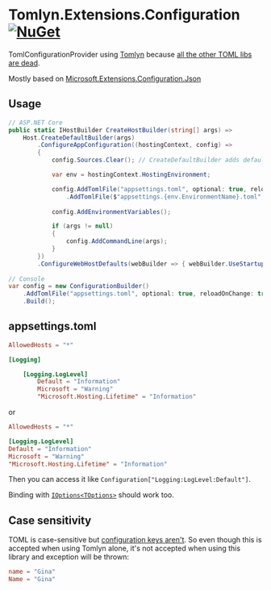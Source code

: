 # Tomlyn.Extensions.Configuration [![NuGet](https://img.shields.io/nuget/v/Tomlyn.Extensions.Configuration)](https://www.nuget.org/packages/Tomlyn.Extensions.Configuration/)
TomlConfigurationProvider using [Tomlyn](https://github.com/xoofx/Tomlyn) because [all the other TOML libs are dead](https://github.com/toml-lang/toml/wiki#implementations). 

Mostly based on [Microsoft.Extensions.Configuration.Json](https://github.com/dotnet/runtime/tree/main/src/libraries/Microsoft.Extensions.Configuration.Json/src)

## Usage

```cs
// ASP.NET Core
public static IHostBuilder CreateHostBuilder(string[] args) =>
    Host.CreateDefaultBuilder(args)
        .ConfigureAppConfiguration((hostingContext, config) =>
        {
            config.Sources.Clear(); // CreateDefaultBuilder adds default configuration sources like appsettings.json. Here we can remove them

            var env = hostingContext.HostingEnvironment;

            config.AddTomlFile("appsettings.toml", optional: true, reloadOnChange: true)
                .AddTomlFile($"appsettings.{env.EnvironmentName}.toml", optional: true, reloadOnChange: true);
                
            config.AddEnvironmentVariables();

            if (args != null)
            {
                config.AddCommandLine(args);
            }
        })
        .ConfigureWebHostDefaults(webBuilder => { webBuilder.UseStartup<Startup>(); });
        
// Console
var config = new ConfigurationBuilder()
    .AddTomlFile("appsettings.toml", optional: true, reloadOnChange: true)
    .Build();
```

## appsettings.toml

```toml
AllowedHosts = "*"

[Logging]

    [Logging.LogLevel]
        Default = "Information"
        Microsoft = "Warning"
        "Microsoft.Hosting.Lifetime" = "Information"
```
or
```toml
AllowedHosts = "*"

[Logging.LogLevel]
Default = "Information"
Microsoft = "Warning"
"Microsoft.Hosting.Lifetime" = "Information"
```

Then you can access it like `Configuration["Logging:LogLevel:Default"]`. 

Binding with [`IOptions<TOptions>`](https://docs.microsoft.com/en-us/aspnet/core/fundamentals/configuration/options?view=aspnetcore-5.0) should work too.

## Case sensitivity

TOML is case-sensitive but [configuration keys aren't](https://docs.microsoft.com/en-us/aspnet/core/fundamentals/configuration/?view=aspnetcore-5.0#configuration-keys-and-values). So even though this is accepted when using Tomlyn alone, it's not accepted when using this library and exception will be thrown:

```toml
name = "Gina"
Name = "Gina"
```

